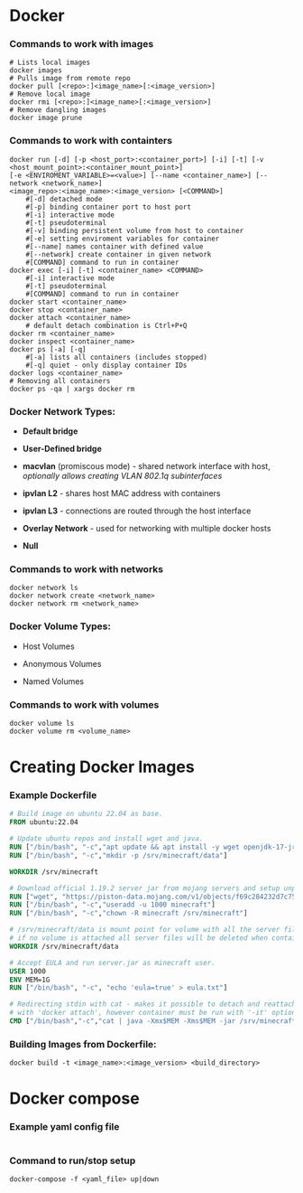 # Docker

### Commands to work with images

```shell
# Lists local images
docker images
# Pulls image from remote repo
docker pull [<repo>:]<image_name>[:<image_version>]
# Remove local image
docker rmi [<repo>:]<image_name>[:<image_version>]
# Remove dangling images
docker image prune
```

### Commands to work with containters

```shell
docker run [-d] [-p <host_port>:<container_port>] [-i] [-t] [-v <host_mount_point>:<container_mount_point>]
[-e <ENVIROMENT_VARIABLE>=<value>] [--name <container_name>] [--network <network_name>] 
<image_repo>:<image_name>:<image_version> [<COMMAND>]
    #[-d] detached mode
    #[-p] binding container port to host port  
    #[-i] interactive mode
    #[-t] pseudoterminal
    #[-v] binding persistent volume from host to container
    #[-e] setting enviroment variables for container
    #[--name] names container with defined value
    #[--network] create container in given network
    #[COMMAND] command to run in container
docker exec [-i] [-t] <container_name> <COMMAND>
    #[-i] interactive mode
    #[-t] pseudoterminal
    #[COMMAND] command to run in container
docker start <container_name>      
docker stop <container_name>
docker attach <container_name>
    # default detach combination is Ctrl+P+Q                
docker rm <container_name>                 
docker inspect <container_name>
docker ps [-a] [-q]
    #[-a] lists all containers (includes stopped)
    #[-q] quiet - only display container IDs
docker logs <container_name>
# Removing all containers
docker ps -qa | xargs docker rm
```

### Docker Network Types:

- **Default bridge**

- **User-Defined bridge**

- **macvlan** (promiscous mode) - shared network interface with host, *optionally allows creating VLAN 802.1q subinterfaces*

- **ipvlan L2** - shares host MAC address with containers

- **ipvlan L3** - connections are routed through the host interface

- **Overlay Network** - used for networking with multiple docker hosts

- **Null**

### Commands to work with networks

```shell
docker network ls
docker network create <network_name>
docker network rm <network_name>
```

### Docker Volume Types:

- Host Volumes

- Anonymous Volumes

- Named Volumes

### Commands to work with volumes

```shell
docker volume ls
docker volume rm <volume_name>
```

# Creating Docker Images

### Example Dockerfile

```dockerfile
# Build image on ubuntu 22.04 as base.
FROM ubuntu:22.04

# Update ubuntu repos and install wget and java.
RUN ["/bin/bash", "-c","apt update && apt install -y wget openjdk-17-jre-headless"]
RUN ["/bin/bash", "-c","mkdir -p /srv/minecraft/data"]

WORKDIR /srv/minecraft

# Download official 1.19.2 server jar from mojang servers and setup unprivileged minecraft user.
RUN ["wget", "https://piston-data.mojang.com/v1/objects/f69c284232d7c7580bd89a5a4931c3581eae1378/server.jar"]
RUN ["/bin/bash", "-c","useradd -u 1000 minecraft"]
RUN ["/bin/bash", "-c","chown -R minecraft /srv/minecraft"]

# /srv/minecraft/data is mount point for volume with all the server files from host machine
# if no volume is attached all server files will be deleted when container is stopped.
WORKDIR /srv/minecraft/data

# Accept EULA and run server.jar as minecraft user.
USER 1000
ENV MEM=1G
RUN ["/bin/bash", "-c", "echo 'eula=true' > eula.txt"]

# Redirecting stdin with cat - makes it possible to detach and reattach to minecraft console
# with 'docker attach', however container must be run with '-it' options.
CMD ["/bin/bash","-c","cat | java -Xmx$MEM -Xms$MEM -jar /srv/minecraft/server.jar nogui"]
```

### Building Images from Dockerfile:

```shell
docker build -t <image_name>:<image_version> <build_directory>
```

# Docker compose

### Example yaml config file

```yaml

```

### Command to run/stop setup

```shell
docker-compose -f <yaml_file> up|down
```